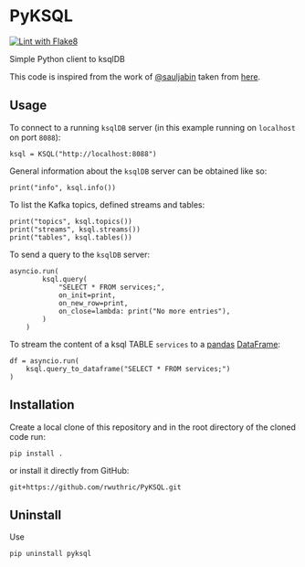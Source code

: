 # PyKSQL
[![Lint with Flake8](https://github.com/rwuthric/PyKSQL/actions/workflows/lint.yml/badge.svg)](https://github.com/rwuthric/PyKSQL/actions/workflows/lint.yml)

Simple Python client to ksqlDB

This code is inspired from the work of [@sauljabin](https://github.com/sauljabin) taken from [here](https://github.com/sauljabin/kayak/tree/main/kayak/ksql).

## Usage
To connect to a running `ksqlDB` server (in this example running on `localhost` on port `8088`):
```
ksql = KSQL("http://localhost:8088")
```
General information about the `ksqlDB` server can be obtained like so:
```
print("info", ksql.info())
```
To list the Kafka topics, defined streams and tables:
```
print("topics", ksql.topics())
print("streams", ksql.streams())
print("tables", ksql.tables())
```
To send a query to the `ksqlDB` server:
```
asyncio.run(
        ksql.query(
            "SELECT * FROM services;",
            on_init=print,
            on_new_row=print,
            on_close=lambda: print("No more entries"),
        )
    )
```
To stream the content of a ksql TABLE `services` to a [pandas](https://pandas.pydata.org/) [DataFrame](https://pandas.pydata.org/docs/reference/api/pandas.DataFrame.html):
```
df = asyncio.run(
    ksql.query_to_dataframe("SELECT * FROM services;")
)
```

## Installation
Create a local clone of this repository and in the root directory of the cloned code run:
```
pip install .
```
or install it directly from GitHub:
```
git+https://github.com/rwuthric/PyKSQL.git
```

## Uninstall
Use
```
pip uninstall pyksql
```
